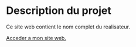 # Description du projet

Ce site web contient le nom complet du realisateur.

[Acceder a mon site web.](https://akameni1.github.io/projet-git/)